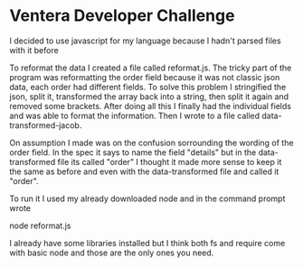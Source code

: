 # Ventera Developer Challenge

I decided to use javascript for my language because I hadn't parsed files with it before

To reformat the data I created a file called reformat.js.
The tricky part of the program was reformatting the order field because it
was not classic json data, each order had different fields. To solve this problem
I stringified the json, split it, transformed the array back into a string, then
split it again and removed some brackets. After doing all this I finally had the
individual fields and was able to format the information. Then I wrote to a
file called data-transformed-jacob.

On assumption I made was on the confusion sorrounding the wording of the order
field. In the spec it says to name the field "details" but in the data-transformed
file its called "order" I thought it made more sense to keep it the same as
before and even with the data-transformed file and called it "order".

To run it I used my already downloaded node and in the command prompt wrote

  node reformat.js

I already have some libraries installed but I think both fs and require come with
basic node and those are the only ones you need.
